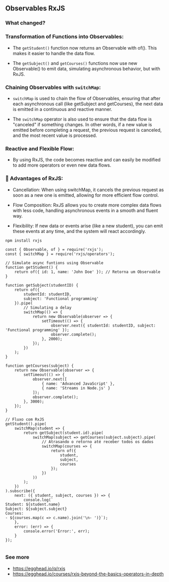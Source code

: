 ## Observables RxJS

### What changed?

### Transformation of Functions into Observables:

- The `getStudent()` function now returns an Observable with of(). This makes it easier to handle the data flow.

- The `getSubject()` and `getCourses()` functions now use new Observable() to emit data, simulating asynchronous behavior, but with RxJS.

### Chaining Observables with `switchMap`:

- `switchMap` is used to chain the flow of Observables, ensuring that after each asynchronous call (like getSubject and getCourses), the next data is emitted in a continuous and reactive manner.

- The `switchMap` operator is also used to ensure that the data flow is "canceled" if something changes. In other words, if a new value is emitted before completing a request, the previous request is canceled, and the most recent value is processed.

### Reactive and Flexible Flow:

- By using RxJS, the code becomes reactive and can easily be modified to add more operators or even new data flows.

### 🚀 Advantages of RxJS:
- Cancellation: When using switchMap, it cancels the previous request as soon as a new one is emitted, allowing for more efficient flow control.

- Flow Composition: RxJS allows you to create more complex data flows with less code, handling asynchronous events in a smooth and fluent way.

- Flexibility: If new data or events arise (like a new student), you can emit these events at any time, and the system will react accordingly.

```
npm install rxjs
```

```
const { Observable, of } = require('rxjs');
const { switchMap } = require('rxjs/operators');

// Simulate async funtions using Observable
function getStudent() {
    return of({ id: 1, name: 'John Doe' }); // Retorna um Observable
}

function getSubject(studentID) {
    return of({
        studentId: studentID,
        subject: 'Functional programming'
    }).pipe(
        // Simulating a delay
        switchMap(() => {
            return new Observable(observer => {
                setTimeout(() => {
                    observer.next({ studentId: studentID, subject: 'Functional programming' });
                    observer.complete();
                }, 2000);
            });
        })
    );
}

function getCourses(subject) {
    return new Observable(observer => {
        setTimeout(() => {
            observer.next([
                { name: 'Advanced JavaScript' },
                { name: 'Streams in Node.js' }
            ]);
            observer.complete();
        }, 3000);
    });
}

// Fluxo com RxJS
getStudent().pipe(
    switchMap(student => {
        return getSubject(student.id).pipe(
            switchMap(subject => getCourses(subject.subject).pipe(
                // Atrasando o retorno até receber todos os dados
                switchMap(courses => {
                    return of({
                        student,
                        subject,
                        courses
                    });
                })
            ))
        );
    })
).subscribe({
    next: ({ student, subject, courses }) => {
        console.log(`
Student: ${student.name}
Subject: ${subject.subject}
Courses:
- ${courses.map(c => c.name).join('\n- ')}`);
    },
    error: (err) => {
        console.error('Error:', err);
    }
});


```


### See more
- https://egghead.io/q/rxjs
- https://egghead.io/courses/rxjs-beyond-the-basics-operators-in-depth